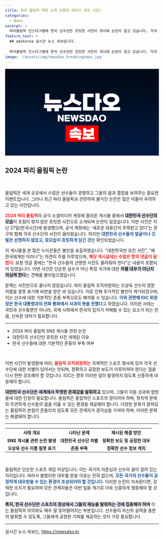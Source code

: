 ```yaml
---
title: 파리 올림픽 북한 소개 오류와 태극기 흐릿 사진!
categories:
  - News
excerpt: >
  파리올림픽 인스타그램에 한국 선수단만 흐릿한 사진이 게시돼 논란이 일고 있습니다. 각국 선수들 얼굴은 선명히 담겼지만, 한국은 흐릿한 뒷모습만. 누리꾼들은 차별 대우에 항의하고 있습니다.
feature_text: >
  ## adskorea 실시간 뉴스 속보입니다.

  파리올림픽 인스타그램에 한국 선수단만 흐릿한 사진이 게시돼 논란이 일고 있습니다. 각국 선수들 얼굴은 선명히 담겼지만, 한국은 흐릿한 뒷모습만. 누리꾼들은 차별 대우에 항의하고 있습니다.
image: '/assets/img/newsdao_breakingnews.jpg'
---
```


<p><img src="/assets/img/newsdao_breakingnews.jpg" alt="adskorea 속보" /></p>

<h2 data-ke-size="size26">2024 파리 올림픽 논란</h2>

<p data-ke-size="size16">&nbsp;</p>

<p>올림픽은 세계 곳곳에서 수많은 선수들이 경쟁하고 그들의 꿈과 열정을 보여주는 중요한 이벤트입니다. 그러나 최근 파리 올림픽과 관련하여 불거진 논란은 많은 이들이 우려하고 있는 사안입니다. </p>

<p><b><span style="color: #ee2323;">2024 파리 올림픽</span></b>의 공식 소셜미디어 계정에 올라온 게시물 중에서 <b><span style="background-color: #21538527;">대한민국 선수단의 모습</span></b>이 초점이 맞지 않은 흐릿한 사진으로 소개되며 논란이 일었습니다. 이번 사건은 지난 27일(한국시간)에 발생했으며, 공식 계정에는 '새로운 대표단이 주목받고 있다'는 문구와 함께 각국 선수단의 사진이 올라왔습니다. 하지만 <b><span style="color: #1a5490;">대한민국 선수들의 얼굴이나 깃발은 선명하지 않았고, 뒷모습이 흐릿하게 담긴 것</span></b>만 확인되었습니다.</p>

<p>이 게시물을 본 많은 누리꾼들은 불만을 표출하였습니다. "대한민국만 흐린 사진", “왜 한국에게만 이러나”는 의견이 주를 이루었으며, <b><span style="color: #ee2323;">해당 게시글에는 수많은 항의 댓글이 달렸다</span></b>. 요청 댓글 중에는 "한국 선수들의 선명한 사진도 올려줘야 한다"는 내용이 포함되어 있었습니다. 이번 사건은 단순한 실수가 아닌 특정 국가에 대한 <b><span style="background-color: #21538527;">차별 대우가 아닌지 의심케 한다</span></b>는 견해를 불러일으켰습니다.</p>

<p>문제는 사진만으로 끝나지 않았습니다. 파리 올림픽 조직위원회는 오상욱 선수의 영문 이름을 잘못 표기해 비판을 받은 바 있습니다. 이로 인해 추가적인 불만이 제기되었으며, 이는 선수에 대한 기본적인 존중 부족으로도 해석될 수 있습니다. <b><span style="color: #1a5490;">이와 관련해 IOC 위원장은 한국 대통령과의 전화 통화에서 사과의 뜻을 전했다</span></b>고 하였습니다. 이러한 사태는 국민과 선수들뿐만 아니라, 국제 사회에서 한국의 입지가 저해될 수 있는 요소가 되는 만큼, 신속한 대처가 필요합니다.</p>

<hr>

<ul>
    <li>2024 파리 올림픽 SNS 게시물 관련 논란</li>
    <li>대한민국 선수단만 흐릿한 사진 게재된 이유</li>
    <li>한국 선수들에 대한 기본적인 존중의 부족 여부</li>
</ul>

<p data-ke-size="size16">&nbsp;</p>

<p>이번 사건이 발생함에 따라, <b><span style="color: #ee2323;">올림픽 조직위원회는</span></b> 국제적인 스포츠 행사에 있어 각국 선수단에 대한 차별이 있어서는 안되며, 정확하고 공정한 보도가 이루어져야 한다는 점을 다시 한번 강조해야 할 것입니다. IOC는 향후 이러한 일이 발생하지 않도록 신중하게 대응해야 합니다. </p>

<p><b><span style="background-color: #21538527;">대한민국 선수단은 세계에서 뚜렷한 존재감을 발휘하고</span></b> 있으며, 그들이 이룬 성과와 땀방울에 대한 인정이 필요합니다. 올림픽은 중립적인 스포츠의 장이어야 하며, 정치적 문제와 무관하게 선수들의 꿈을 이룰 수 있는 환경을 제공해야 합니다. 다양한 문화가 얽혀있는 올림픽의 본질이 흔들리지 않도록 모든 관계자가 경각심을 가져야 하며, 이러한 문제는 해결돼야 합니다. </p>

<hr>

<table style="width: 100%;">
    <tr>
        <th style="text-align: center;">사태 개요</th>
        <th style="text-align: center;">나타난 문제</th>
        <th style="text-align: center;">제시된 해결 방안</th>
    </tr>
    <tr>
        <td style="text-align: center; height: 17px;"><b>SNS 게시물 관련 논란 발생</b></td>
        <td style="text-align: center; height: 17px;"><b>대한민국 선수단 차별</b></td>
        <td style="text-align: center; height: 17px;"><b>정확한 보도 및 공정한 대우</b></td>
    </tr>
    <tr>
        <td style="text-align: center; height: 17px;"><b>오상욱 선수 이름 잘못 표기</b></td>
        <td style="text-align: center; height: 17px;"><b>존중 부족</b></td>
        <td style="text-align: center; height: 17px;"><b>정확한 선수 정보 캐치</b></td>
    </tr>
</table>

<p data-ke-size="size16">&nbsp;</p>

<p>올림픽은 단순한 스포츠 게임 이상입니다. 이는 국가의 자존심과 선수의 꿈이 걸려 있는 자리입니다. 따라서 불합리한 대우를 받을 이유는 전혀 없으며, <b><span style="color: #1a5490;">모든 국가의 선수들이 공정하게 대우받을 수 있는 환경이 조성되어야 할 것입니다</span></b>. 이러한 논란이 지속된다면, 강력한 조치가 필요하며 모든 관계자들은 이번 일을 계기로 더욱 신중하게 행동해야 할 것입니다.</p>

<p><b><span style="background-color: #21538527;">특히, 한국 선수단은 스포츠의 정상에서 그들의 재능을 발휘하는 것에 집중해야 하며</span></b> 이는 올림픽의 의의와도 매우 잘 맞아떨어지는 부분입니다. 선수들이 자신의 실력을 충분히 발휘할 수 있도록, 그들에게 공정한 기회를 제공하는 것이 가장 중요합니다. </p>

<hr>
실시간 뉴스 속보는, <a href="https://newsdao.kr" rel="dofollow">https://newsdao.kr</a>


